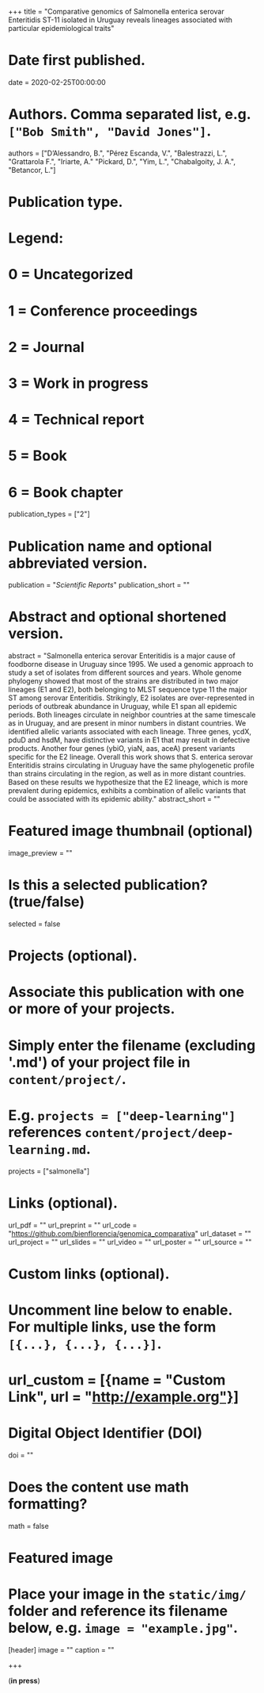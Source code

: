 +++
title = "Comparative genomics of Salmonella enterica serovar Enteritidis ST-11 isolated in Uruguay reveals lineages associated with particular epidemiological traits"

# Date first published.
date = 2020-02-25T00:00:00

# Authors. Comma separated list, e.g. `["Bob Smith", "David Jones"]`.
authors = ["D’Alessandro, B.", "Pérez Escanda, V.", "Balestrazzi, L.", "Grattarola F.", "Iriarte, A." "Pickard, D.", "Yim, L.", "Chabalgoity, J. A.", "Betancor, L."]

# Publication type.
# Legend:
# 0 = Uncategorized
# 1 = Conference proceedings
# 2 = Journal
# 3 = Work in progress
# 4 = Technical report
# 5 = Book
# 6 = Book chapter
publication_types = ["2"]

# Publication name and optional abbreviated version.
publication = "*Scientific Reports*"
publication_short = ""

# Abstract and optional shortened version.
abstract = "Salmonella enterica serovar Enteritidis is a major cause of foodborne disease in Uruguay since 1995. We used a genomic approach to study a set of isolates from different sources and years. Whole genome phylogeny showed that most of the strains are distributed in two major lineages (E1 and E2), both belonging to MLST sequence type 11 the major ST among serovar Enteritidis. Strikingly, E2 isolates are over-represented in periods of outbreak abundance in Uruguay, while E1 span all epidemic periods. Both lineages circulate in neighbor countries at the same timescale as in Uruguay, and are present in minor numbers in distant countries. We identified allelic variants associated with each lineage. Three genes, ycdX, pduD and hsdM, have distinctive variants in E1 that may result in defective products. Another four genes (ybiO, yiaN, aas, aceA) present variants specific for the E2 lineage. Overall this work shows that S. enterica serovar Enteritidis strains circulating in Uruguay have the same phylogenetic profile than strains circulating in the region, as well as in more distant countries. Based on these results we hypothesize that the E2 lineage, which is more prevalent during epidemics, exhibits a combination of allelic variants that could be associated with its epidemic ability."
abstract_short = ""

# Featured image thumbnail (optional)
image_preview = ""

# Is this a selected publication? (true/false)
selected = false

# Projects (optional).
#   Associate this publication with one or more of your projects.
#   Simply enter the filename (excluding '.md') of your project file in `content/project/`.
#   E.g. `projects = ["deep-learning"]` references `content/project/deep-learning.md`.
projects = ["salmonella"]

# Links (optional).
url_pdf = ""
url_preprint = ""
url_code = "https://github.com/bienflorencia/genomica_comparativa"
url_dataset = ""
url_project = ""
url_slides = ""
url_video = ""
url_poster = ""
url_source = ""

# Custom links (optional).
#   Uncomment line below to enable. For multiple links, use the form `[{...}, {...}, {...}]`.
# url_custom = [{name = "Custom Link", url = "http://example.org"}]

# Digital Object Identifier (DOI)
doi = ""

# Does the content use math formatting?
math = false

# Featured image
# Place your image in the `static/img/` folder and reference its filename below, e.g. `image = "example.jpg"`.
[header]
image = ""
caption = ""

+++

(**in press**)
